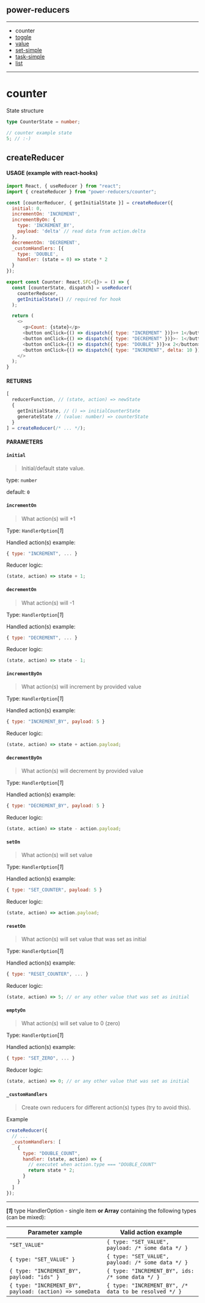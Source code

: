 ## power-reducers

---

- counter
- [toggle](./toggle.md)
- [value](./value.md)
- [set-simple](./set-simple.md)
- [task-simple](./task-simple.md)
- [list](./list.md)

---

# counter

State structure

```ts
type CounterState = number;
```

```js
// counter example state
5; // :-)
```

## createReducer

#### USAGE (example with react-hooks)

```js
import React, { useReducer } from "react";
import { createReducer } from "power-reducers/counter";

const [counterReducer, { getInitialState }] = createReducer({
  initial: 0,
  incrementOn: 'INCREMENT',
  incrementByOn: {
    type: 'INCREMENT_BY',
    payload: 'delta' // read data from action.delta
  },
  decrementOn: 'DECREMENT',
  _customHandlers: [{
    type: 'DOUBLE',
    handler: (state = 0) => state * 2
  }
});

export const Counter: React.SFC<{}> = () => {
  const [counterState, dispatch] = useReducer(
    counterReducer,
    getInitialState() // required for hook
  );

  return (
    <>
      <p>Count: {state}</p>
      <button onClick={() => dispatch({ type: "INCREMENT" })}>+ 1</button>
      <button onClick={() => dispatch({ type: "DECREMENT" })}>- 1</button>
      <button onClick={() => dispatch({ type: "DOUBLE" })}>x 2</button>
      <button onClick={() => dispatch({ type: "INCREMENT", delta: 10 })}>+ 10</button>
    </>
  );
}
```

#### RETURNS

```javascript
[
  reducerFunction, // (state, action) => newState
  {
    getInitialState, // () => initialCounterState
    generateState // (value: number) => counterState
  }
] = createReducer(/* ... */);
```

#### PARAMETERS

#### **`initial`**

> Initial/default state value.

type: `number`

default: `0`

#### **`incrementOn`**

> What action(s) will +1

Type: `HandlerOption`[_1_]

Handled action(s) example:

```js
{ type: "INCREMENT", ... }
```

Reducer logic:

```js
(state, action) => state + 1;
```

#### **`decrementOn`**

> What action(s) will -1

Type: `HandlerOption`[_1_]

Handled action(s) example:

```js
{ type: "DECREMENT", ... }
```

Reducer logic:

```js
(state, action) => state - 1;
```

#### **`incrementByOn`**

> What action(s) will increment by provided value

Type: `HandlerOption`[_1_]

Handled action(s) example:

```js
{ type: "INCREMENT_BY", payload: 5 }
```

Reducer logic:

```js
(state, action) => state + action.payload;
```

#### **`decrementByOn`**

> What action(s) will decrement by provided value

Type: `HandlerOption`[_1_]

Handled action(s) example:

```js
{ type: "DECREMENT_BY", payload: 5 }
```

Reducer logic:

```js
(state, action) => state - action.payload;
```

#### **`setOn`**

> What action(s) will set value

Type: `HandlerOption`[_1_]

Handled action(s) example:

```js
{ type: "SET_COUNTER", payload: 5 }
```

Reducer logic:

```js
(state, action) => action.payload;
```

#### **`resetOn`**

> What action(s) will set value that was set as initial

Type: `HandlerOption`[_1_]

Handled action(s) example:

```js
{ type: "RESET_COUNTER", ... }
```

Reducer logic:

```js
(state, action) => 5; // or any other value that was set as initial
```

#### **`emptyOn`**

> What action(s) will set value to 0 (zero)

Type: `HandlerOption`[_1_]

Handled action(s) example:

```js
{ type: "SET_ZERO", ... }
```

Reducer logic:

```js
(state, action) => 0; // or any other value that was set as initial
```

#### **`_customHandlers`**

> Create own reducers for different action(s) types (try to avoid this).

Example

```javascript
createReducer({
  // ...
  _customHandlers: [
    {
      type: "DOUBLE_COUNT",
      handler: (state, action) => {
        // executet when action.type === "DOUBLE_COUNT"
        return state * 2;
      }
    }
  ]
});
```

---

**[_1_]** type HandlerOption - single item **or Array** containing the following types (can be mixed):

| Parameter xample                                        | Valid action example                                  |
| ------------------------------------------------------- | ----------------------------------------------------- |
| `"SET_VALUE"`                                           | `{ type: "SET_VALUE", payload: /* some data */ }`     |
| `{ type: "SET_VALUE" }`                                 | `{ type: "SET_VALUE", payload: /* some data */ }`     |
| `{ type: "INCREMENT_BY", payload: "ids" }`              | `{ type: "INCREMENT_BY", ids: /* some data */ }`      |
| `{ type: "INCREMENT_BY", payload: (action) => someData` | `{ type: "INCREMENT_BY", /* data to be resolved */ }` |
